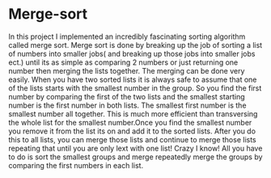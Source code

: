 # Merge-sort
In this project I implemented an incredibly fascinating sorting algorithm called merge sort.
Merge sort is done by breaking up the job of sorting a list of numbers into smaller jobs( and breaking up those jobs into smaller jobs ect.) until its as simple as comparing 2 numbers or just returning one number then merging the lists together. The merging can be done very easily. When you have two sorted lists it is always safe to assume that one of the lists starts with the smallest number in the group. So you find the first number by  comparing the first of the two lists and the smallest starting number is the first number in both lists. The smallest first number is the smallest number all together. This is much more efficient than transversing the whole list for the smallest number.Once you find the smallest number you remove it from the list its on and add it to the sorted lists. After you do this to all lists, you can merge those lists and continue to merge those lists repeating that until you are only lext with one list! Crazy I know! All you have to do is sort the smallest groups and merge repeatedly merge the groups by comparing the first numbers in each list.
